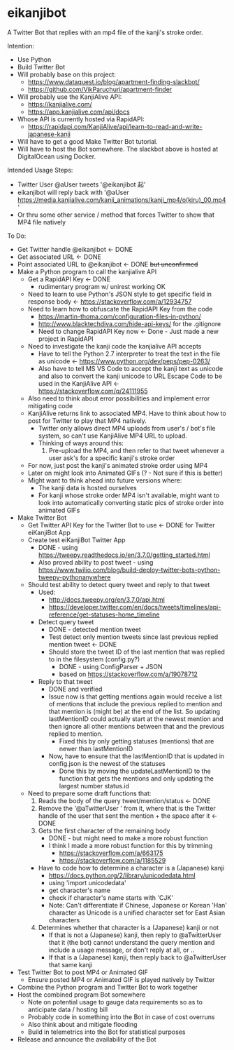 # eikanjibot
A Twitter Bot that replies with an mp4 file of the kanji's stroke order.

Intention:
* Use Python
* Build Twitter Bot
* Will probably base on this project:
  * https://www.dataquest.io/blog/apartment-finding-slackbot/
  * https://github.com/VikParuchuri/apartment-finder
* Will probably use the KanjiAlive API:
  * https://kanjialive.com/
  * https://app.kanjialive.com/api/docs
* Whose API is currently hosted via RapidAPI:
  * https://rapidapi.com/KanjiAlive/api/learn-to-read-and-write-japanese-kanji
* Will have to get a good Make Twitter Bot tutorial.
* Will have to host the Bot somewhere. The slackbot above is hosted at DigitalOcean using Docker.

Intended Usage Steps:
* Twitter User @aUser tweets '@eikanjibot 起'
* eikanjibot will reply back with '@aUser https://media.kanjialive.com/kanji_animations/kanji_mp4/o(kiru)_00.mp4'
* Or thru some other service / method that forces Twitter to show that MP4 file natively

To Do:
* Get Twitter handle @eikanjibot <- DONE
* Get associated URL <- DONE
* Point associated URL to @eikanjibot <- DONE <strike>but unconfirmed</strike>
* Make a Python program to call the kanjialive API
  * Get a RapidAPI Key <- DONE
    * rudimentary program w/ unirest working OK
  * Need to learn to use Python's JSON style to get specific field in response body <- https://stackoverflow.com/a/12934757
  * Need to learn how to obfuscate the RapidAPI Key from the code
    * https://martin-thoma.com/configuration-files-in-python/
    * http://www.blacktechdiva.com/hide-api-keys/ for the .gitignore
    * Need to change RapidAPI Key now <- Done - Just made a new project in RapidAPI
  * Need to investigate the kanji code the kanjialive API accepts
    * Have to tell the Python 2.7 interpreter to treat the text in the file as unicode <- https://www.python.org/dev/peps/pep-0263/
    * Also have to tell MS VS Code to accept the kanji text as unicode and also to convert the kanji unicode to URL Escape Code to be used in the KanjiAlive API <- https://stackoverflow.com/q/24111955
  * Also need to think about error possibilities and implement error mitigating code
  * KanjiAlive returns link to associated MP4. Have to think about how to post for Twitter to play that MP4 natively.
      * Twitter only allows direct MP4 uploads from user's / bot's file system, so can't use KanjiAlive MP4 URL to upload.
      * Thinking of ways around this:
        1. Pre-upload the MP4, and then refer to that tweet whenever a user ask's for a specific kanji's stroke order
  * For now, just post the kanji's animated stroke order using MP4
  * Later on might look into Animated GIFs (? - Not sure if this is better)
  * Might want to think ahead into future versions where:
    * The kanji data is hosted ourselves
    * For kanji whose stroke order MP4 isn't available, might want to look into automatically converting static pics of stroke order into animated GIFs
* Make Twitter Bot
  * Get Twitter API Key for the Twitter Bot to use <- DONE for Twitter eiKanjiBot App
  * Create test eiKanjiBot Twitter App
    * DONE - using https://tweepy.readthedocs.io/en/3.7.0/getting_started.html
    * Also proved ability to post tweet - using https://www.twilio.com/blog/build-deploy-twitter-bots-python-tweepy-pythonanywhere
  * Should test ability to detect query tweet and reply to that tweet
    * Used:
      * http://docs.tweepy.org/en/3.7.0/api.html
      * https://developer.twitter.com/en/docs/tweets/timelines/api-reference/get-statuses-home_timeline
    * Detect query tweet
      * DONE - detected mention tweet
      * Test detect only mention tweets since last previous replied mention tweet <- DONE
      * Should store the tweet ID of the last mention that was replied to in the filesystem (config.py?)
        * DONE - using ConfigParser + JSON
        * based on https://stackoverflow.com/a/19078712
    * Reply to that tweet
      * DONE and verified
      * Issue now is that getting mentions again would receive a list of mentions that include the previous replied to mention and that mention is (might be) at the end of the list. So updating lastMentionID could actually start at the newest mention and then ignore all other mentions between that and the previous replied to mention.
        * Fixed this by only getting statuses (mentions) that are newer than lastMentionID
      * Now, have to ensure that the lastMentionID that is updated in config.json is the newest of the statuses 
        * Done this by moving the updateLastMentionID to the function that gets the mentions and only updating the largest number status.id
  * Need to prepare some draft functions that:
    1. Reads the body of the query tweet/mention/status <- DONE
    2. Remove the '@aTwitterUser ' from it, where that is the Twitter handle of the user that sent the mention + the space after it <- DONE
    3. Gets the first character of the remaining body
       * DONE - but might need to make a more robust function
       * I think I made a more robust function for this by trimming
         * https://stackoverflow.com/a/663175
         * https://stackoverflow.com/a/1185529
    * Have to code how to determine a character is a (Japanese) kanji
      * https://docs.python.org/2/library/unicodedata.html
      * using 'import unicodedata'
      * get character's name
      * check if character's name starts with 'CJK'
      * Note: Can't differentiate if Chinese, Japanese or Korean 'Han' character as Unicode is a unified character set for East Asian characters
    4. Determines whether that character is a (Japanese) kanji or not
       * If that is not a (Japanese) kanji, then reply to @aTwitterUser that it (the bot) cannot understand the query mention and include a usage message, or don't reply at all, or ..
       * If that is a (Japanese) kanji, then reply back to @aTwitterUser that same kanji
* Test Twitter Bot to post MP4 or Animated GIF
  * Ensure posted MP4 or Animated GIF is played natively by Twitter
* Combine the Python program and Twitter Bot to work together
* Host the combined program Bot somewhere
  * Note on potential usage to gauge data requirements so as to anticipate data / hosting bill
  * Probably code in something into the Bot in case of cost overruns
  * Also think about and mitigate flooding
  * Build in telemetrics into the Bot for statistical purposes
* Release and announce the availability of the Bot